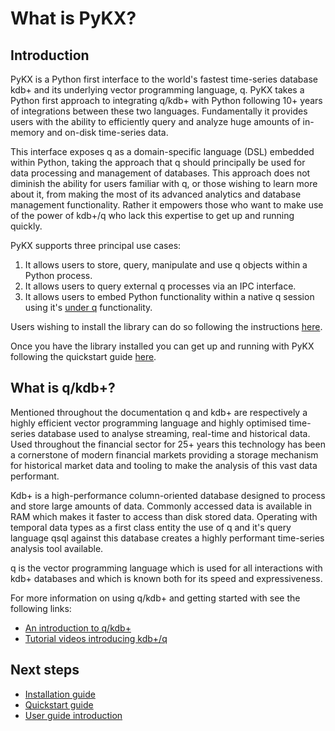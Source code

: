 # What is PyKX?

## Introduction

PyKX is a Python first interface to the world's fastest time-series database kdb+ and its underlying vector programming language, q. PyKX takes a Python first approach to integrating q/kdb+ with Python following 10+ years of integrations between these two languages. Fundamentally it provides users with the ability to efficiently query and analyze huge amounts of in-memory and on-disk time-series data.

This interface exposes q as a domain-specific language (DSL) embedded within Python, taking the approach that q should principally be used for data processing and management of databases. This approach does not diminish the ability for users familiar with q, or those wishing to learn more about it, from making the most of its advanced analytics and database management functionality. Rather it empowers those who want to make use of the power of kdb+/q who lack this expertise to get up and running quickly.

PyKX supports three principal use cases:

1. It allows users to store, query, manipulate and use q objects within a Python process.
2. It allows users to query external q processes via an IPC interface.
3. It allows users to embed Python functionality within a native q session using it's [under q](../pykx-under-q/intro.md) functionality.

Users wishing to install the library can do so following the instructions [here](installing.md).

Once you have the library installed you can get up and running with PyKX following the quickstart guide [here](quickstart.md).

## What is q/kdb+?

Mentioned throughout the documentation q and kdb+ are respectively a highly efficient vector programming language and highly optimised time-series database used to analyse streaming, real-time and historical data. Used throughout the financial sector for 25+ years this technology has been a cornerstone of modern financial markets providing a storage mechanism for historical market data and tooling to make the analysis of this vast data performant.

Kdb+ is a high-performance column-oriented database designed to process and store large amounts of data. Commonly accessed data is available in RAM which makes it faster to access than disk stored data. Operating with temporal data types as a first class entity the use of q and it's query language qsql against this database creates a highly performant time-series analysis tool available.

q is the vector programming language which is used for all interactions with kdb+ databases and which is known both for its speed and expressiveness.

For more information on using q/kdb+ and getting started with see the following links:

- [An introduction to q/kdb+](https://code.kx.com/q/learn/tour/)
- [Tutorial videos introducing kdb+/q](https://code.kx.com/q/learn/q-for-all/)

## Next steps

- [Installation guide](installing.md)
- [Quickstart guide](quickstart.md)
- [User guide introduction](../user-guide/index.md)
